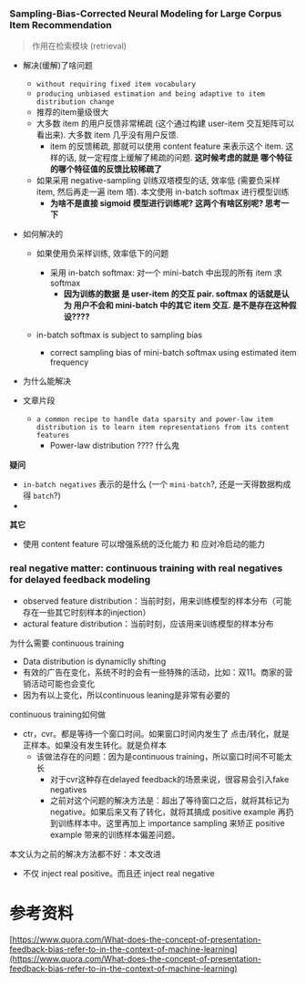 



### Sampling-Bias-Corrected Neural Modeling for Large Corpus Item Recommendation

> 作用在检索模块 (retrieval)

* 解决(缓解)了啥问题

  * `without requiring fixed item vocabulary`
  * `producing unbiased estimation and being adaptive to item distribution change`
  * 推荐的item量级很大
  * 大多数 item  的用户反馈非常稀疏 (这个通过构建 user-item 交互矩阵可以看出来). 大多数 item 几乎没有用户反馈.
    * item 的反馈稀疏,  那就可以使用 content feature 来表示这个 item. 这样的话, 就一定程度上缓解了稀疏的问题. **这时候考虑的就是 哪个特征的哪个特征值的反馈比较稀疏了**
  * 如果采用 negative-sampling 训练双塔模型的话,  效率低 (需要负采样item, 然后再走一遍 item 塔). 本文使用 in-batch softmax 进行模型训练
    * **为啥不是直接 sigmoid 模型进行训练呢? 这两个有啥区别呢? 思考一下**

* 如何解决的

  * 如果使用负采样训练, 效率低下的问题

    * 采用 in-batch softmax: 对一个 mini-batch 中出现的所有 item 求 softmax
      * **因为训练的数据 是 user-item 的交互 pair. softmax 的话就是认为 用户不会和 mini-batch 中的其它 item 交互. 是不是存在这种假设????**

  * in-batch softmax is subject to sampling bias

    * correct sampling bias of mini-batch softmax using estimated item frequency

    

* 为什么能解决



* 文章片段
  * `a common recipe to handle data sparsity and power-law item distribution is to learn item representations from its content features`
    * Power-law distribution ???? 什么鬼



**疑问**

* `in-batch negatives` 表示的是什么  (一个 `mini-batch`?, 还是一天得数据构成得 `batch`?)
* 

**其它**

* 使用 content feature 可以增强系统的泛化能力  和 应对冷启动的能力



### real negative matter: continuous training with real negatives for delayed feedback modeling



* observed feature distribution：当前时刻，用来训练模型的样本分布（可能存在一些其它时刻样本的injection）
* actural feature distribution：当前时刻，应该用来训练模型的样本分布



为什么需要 continuous training

* Data distribution is dynamiclly shifting
* 有效的广告在变化，系统不时的会有一些特殊的活动，比如：双11。商家的营销活动可能也会变化
* 因为有以上变化，所以continuous leaning是非常有必要的



 continuous training如何做

* ctr，cvr。都是等待一个窗口时间。如果窗口时间内发生了 点击/转化，就是正样本。如果没有发生转化。就是负样本
  * 该做法存在的问题：因为是continuous training，所以窗口时间不可能太长
    * 对于cvr这种存在delayed feedback的场景来说，很容易会引入fake negatives
    * 之前对这个问题的解决方法是：超出了等待窗口之后，就将其标记为 negative。如果后来又有了转化，就将其搞成 positive example 再扔到训练样本中。这里再加上 importance sampling 来矫正 positive example 带来的训练样本偏差问题。



本文认为之前的解决方法都不好：本文改进

* 不仅 inject real positive。而且还 inject real negative    





# 参考资料

[https://www.quora.com/What-does-the-concept-of-presentation-feedback-bias-refer-to-in-the-context-of-machine-learning](https://www.quora.com/What-does-the-concept-of-presentation-feedback-bias-refer-to-in-the-context-of-machine-learning)